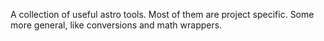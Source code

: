 A collection of useful astro tools. Most of them are project specific. Some more general, like conversions and math wrappers.